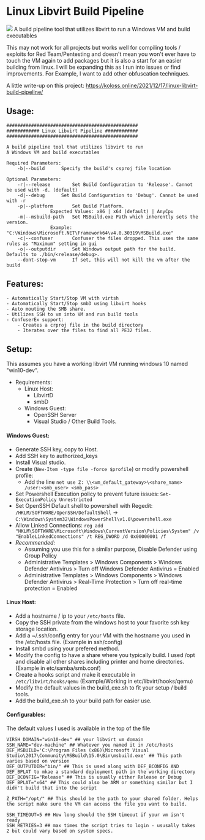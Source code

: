 # Linux Libvirt Build Pipeline
![](https://koloss.online/wp-content/uploads/2021/12/LinuxLibvirtPipelineDiagram.png)
A build pipeline tool that utilizes libvirt to run a Windows VM and build executables

This may not work for all projects but works well for compiling tools / exploits for Red Team/Pentesting and doesn't mean you won't ever have to touch the VM again to add packages but it is also a start for an easier building from linux. I will be expanding this as I run into issues or find improvements. For Example, I want to add other obfuscation techniques.

A little write-up on this project: https://koloss.online/2021/12/17/linux-libvirt-build-pipeline/

## Usage:
```
################################################
############ Linux Libvirt Pipeline ############
################################################

A build pipeline tool that utilizes libvirt to run
A Windows VM and build executables

Required Parameters: 
	-b|--build		Specify the build's csproj file location

Optional Parameters: 
	-r|--release		Set Build Configuration to 'Release'. Cannot be used with -d. (default)
	-d|--debug		Set Build Configuration to 'Debug'. Cannot be used with -r
	-p|--platform		Set Build Platform.
				Expected Values: x86 | x64 (default) | AnyCpu
	-m|--msbuild-path	Set MSBuild.exe Path which inherently sets the version.
				Example: "C:\Windows\Microsoft.NET\Framework64\v4.0.30319\MSBuild.exe"
	-c|--confuser		Confuser the files dropped. This uses the same rules as "Maximum" setting in gui
	-o|--outputdir		Set Windows output path for the build. Defaults to ./bin/<release/debug>.
	--dont-stop-vm		If set, this will not kill the vm after the build
```

## Features:
	- Automatically Start/Stop VM with virtsh
	- Automatically Start/Stop smbD using libvirt hooks
	- Auto mouting the SMB share.
	- Utilizes SSH to vm into VM and run build tools
	- ConfuserEx support:
		- Creates a crproj file in the build directory
		- Iterates over the files to find all PE32 files.


## Setup:
This assumes you have a working libvirt VM running windows 10 named "win10-dev". 

 - Requirements:
	- Linux Host:
		- LibvirtD
		- smbD
	- Windows Guest:
		- OpenSSH Server
		- Visual Studio / Other Build Tools.

#### Windows Guest:
 - Generate SSH key, copy to Host.
 - Add SSH key to authorized_keys
 - Install Visual studio.
 - Create (```New-Item -type file -force $profile```) or modify powershell profile:
 	- Add the line  ```net use Z: \\<vm_default_gateway>\<share_name> /user:<smb_user> <smb_pass>```
 - Set Powershell Execution policy to prevent future issues: ```Set-ExecutionPolicy Unrestricted```
 - Set OpenSSH Default shell to powershell with Regedit: ```/HKLM/SOFTWARE/OpenSSH/DefaultShell``` -> ```C:\Windows\System32\WindowsPowerShell\v1.0\powershell.exe```
 - Allow Linked Connections: ```reg add "HKLM\SOFTWARE\Microsoft\Windows\CurrentVersion\Policies\System" /v "EnableLinkedConnections" /t REG_DWORD /d 0x00000001 /f```
 - *Recommended:*
 	- Assuming you use this for a similar purpose, Disable Defender using Group Policy
 	- Administrative Templates > Windows Components > Windows Defender Antivirus > Turn off Windows Defender Antivirus = Enabled
 	- Administrative Templates > Windows Components > Windows Defender Antivirus > Real-Time Protection > Turn off real-time protection = Enabled

#### Linux Host:
 - Add a hostname / ip to your ```/etc/hosts``` file.
 - Copy the SSH private from the windows host to your favorite ssh key storage location.
 - Add a ~/.ssh/config entry for your VM with the hostname you used in the /etc/hosts file. (Example in ssh/config)
 - Install smbd using your prefered method.
 - Modify the config to have a share where you typically build. I used /opt and disable all other shares including printer and home directories. (Example in etc/samba/smb.conf)
 - Create a hooks script and make it executable in ```/etc/libvirt/hooks/qemu``` (Example/Working in etc/libvirt/hooks/qemu)
 - Modify the default values in the build_exe.sh to fit your setup / build tools.
 - Add the build_exe.sh to your build path for easier use.

#### Configurables:
The default values I used is available in the top of the file
```
VIRSH_DOMAIN="win10-dev" ## your libvirt vm domain
SSH_NAME="dev-machine" ## Whatever you named it in /etc/hosts
DEF_MSBUILD='C:\Program Files (x86)\Microsoft Visual Studio\2017\Community\MSBuild\15.0\Bin\msbuild.exe' ## This path varies based on version
DEF_OUTPUTDIR="bin/" ## This is used along with DEF_BCONFIG AND DEF_BPLAT to mkae a standard deployment path in the working directory
DEF_BCONFIG="Release" ## This is usually either Release or Debug
DEF_BPLAT="x64" ## This could also be ARM or something similar but I didn't build that into the script

Z_PATH="/opt/" ## This should be the path to your shared folder. Helps the script make sure the VM can access the file you want to build.

SSH_TIMEOUT=5 ## How long should the SSH timeout if your vm isn't ready
SSH_RETRIES=3 ## max times the script tries to login - ususally takes 2 but could vary based on system specs.
```
